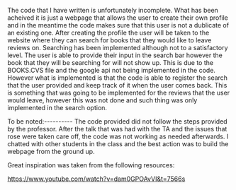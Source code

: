 The code that I have written is unfortunately incomplete.
What has been acheived it is just a webpage that allows the user to create their own profile and in the meantime the code makes sure that this user is not a dublicate of an existing one.
After creating the profile the user will be taken to the website where they can search for books that they would like to leave reviews on.
Searching has been implemented although not to a satisfactory level.
The user is able to provide their input in the search bar however the book that they will be searching for will not show up.
This is due to the BOOKS.CVS file and the google api not being implemented in the code.
However what is implemented is that the code is able to register the search that the user provided and keep track of it when the user comes back.
This is something that was going to be implemented for the reviews that the user would leave, however this was not done and such thing was only implemented in the search option.

To be noted:----------
The code provided did not follow the steps provided by the professor. 
After the talk that was had with the TA and the issues that rose were taken care off, the code was not working as needed afterwards. 
I chatted with other students in the class and the best action was to build the webpage from the ground up.

Great inspiration was taken from the following resources:

https://www.youtube.com/watch?v=dam0GPOAvVI&t=7566s



